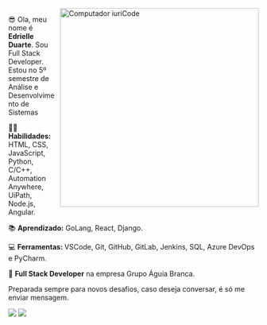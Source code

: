 
<img src="https://raw.githubusercontent.com/MicaelliMedeiros/micaellimedeiros/master/image/computer-illustration.png" min-width="400px" max-width="400px" width="400px" align="right" alt="Computador iuriCode">
<p> 😎 Ola, meu nome é <strong>Edrielle Duarte</strong>. Sou Full Stack Developer. Estou no 5º semestre de Análise e Desenvolvimento de Sistemas</p>
<p> 👩‍💻 <strong>Habilidades:</strong> HTML, CSS, JavaScript, Python, C/C++, Automation Anywhere, UiPath, Node.js, Angular.</p>
<p>📚  <strong>Aprendizado:</strong> GoLang, React, Django. </p>
<p>💻  <strong>Ferramentas: </strong> VSCode, Git, GitHub, GitLab, Jenkins, SQL, Azure DevOps e PyCharm. </p>
<p>💼 <strong>Full Stack Developer</strong> na empresa Grupo Águia Branca. </p>

<p> Preparada sempre para novos desafios, caso deseja conversar, é só me enviar mensagem. </p>

<p align="left">
  <a href="mailto:edrielleduarte@gmail.com" alt="Gmail">
    <img src="https://img.shields.io/badge/-Gmail-FF0000?style=flat-square&labelColor=FF0000&logo=gmail&logoColor=white&link=LINK-DO-SEU-EMAIL"/></a>
  
  <a href="https://www.linkedin.com/in/edrielleduarte/" alt="Linkedin">
  <img src="https://img.shields.io/badge/-Linkedin-0e76a8?style=flat-square&logo=Linkedin&logoColor=white&link=LINK-DO-SEU-LINKEDIN"/></a>
</p>  
